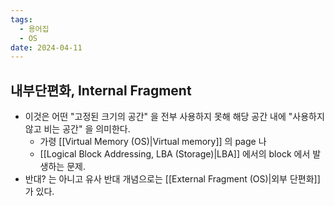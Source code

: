 ```yaml
---
tags:
  - 용어집
  - OS
date: 2024-04-11
---
```

## 내부단편화, Internal Fragment

- 이것은 어떤 "고정된 크기의 공간" 을 전부 사용하지 못해 해당 공간 내에 "사용하지 않고 비는 공간" 을 의미한다.
	- 가령 [[Virtual Memory (OS)|Virtual memory]] 의 page 나
	- [[Logical Block Addressing, LBA (Storage)|LBA]] 에서의 block 에서 발생하는 문제.
- 반대? 는 아니고 유사 반대 개념으로는 [[External Fragment (OS)|외부 단편화]] 가 있다.